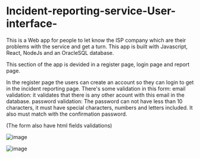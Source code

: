 # Incident-reporting-service-User-interface-
This is a Web app for people to let know the ISP company which are their problems with the service and get a turn. This app is built with Javascript, React, NodeJs and an OracleSQL database. 



This section of the app is devided in a register page, login page and report page.

In the register page the users can create an account so they can login to get in the incident reporting page. There's some validation in this form:
email validation: it validates that there is any other acount with this email in the database.
password validation: The password can not have less than 10 characters, it must have special characters, numbers and letters included. It also must match with the confirmation password.

(The form also have html fields validations)

![image](https://user-images.githubusercontent.com/106176757/218351338-c3f6f148-be83-4664-bc26-93a6ede988b3.png)

![image](https://user-images.githubusercontent.com/106176757/218351363-9ca3d1cc-ba5e-4f22-b173-fd8f530dc52b.png)
